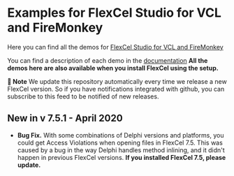 ﻿# Examples for FlexCel Studio for VCL and FireMonkey

Here you can find all the demos for [FlexCel Studio for VCL and FireMonkey](http://www.tmssoftware.com/site/flexcel.asp)

You can find a description of each demo in the [documentation](http://www.tmssoftware.biz/flexcel/doc/vcl/index.html)
**All the demos here are also available when you install FlexCel using the setup.**

**:book: Note** We update this repository automatically every time we release a new FlexCel version. So if you have notifications integrated with github, you can subscribe to this feed to be notified of new releases.


## New in v 7.5.1 - April 2020


- **Bug Fix.** With some combinations of Delphi versions and platforms, you could get Access Violations when opening files in FlexCel 7.5. This was caused by a bug in the way Delphi handles method inlining, and it didn't happen in previous FlexCel versions. **If you installed FlexCel 7.5, please update.**

